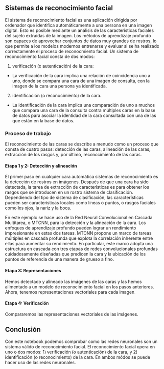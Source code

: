 
## Sistemas de reconocimiento facial
El sistema de reconocimiento facial es una aplicación dirigida por ordenador que identifica automáticamente a una persona en una imagen digital. Esto es posible mediante un análisis de las características faciales del sujeto extraídas de la imagen.
Los métodos de aprendizaje profundo son capaces de aprovechar conjuntos de datos muy grandes de rostros, lo que permite a los modelos modernos entrenarse y evaluar si se ha realizado correctamente el proceso de reconocmiento facial.
Un sistema de reconocimiento facial consta de dos modos:
1. verificación (o autenticación) de la cara:
* La verificación de la cara implica una relación de coincidencia uno a uno, donde se compara una cara de una imagen de consulta, con la imagen de la cara una persona ya identificada. 
2. identificación (o reconocimiento) de la cara.
* La identificación de la cara implica una comparación de uno a muchos que compara una cara de la consulta contra múltiples caras en la base de datos para asociar la identidad de la cara consultada con una de las que están en la base de datos. 

### Proceso de trabajo
El reconocimiento de las caras se describe a menudo como un proceso que consta de cuatro pasos: detección de las caras, alineación de las caras, extracción de los rasgos y, por último, reconocimiento de las caras.

#### Etapa 1 y 2: Detección y alineación
El primer paso en cualquier cara automática sistemas de reconocimiento es la detección de rostros en imágenes. Después de que una cara ha sido detectada, la tarea de extracción de características es para obtener los rasgos que se introducen en un rostro sistema de clasificación. Dependiendo del tipo de sistema de clasificación, las características pueden ser características locales como líneas o puntos, o rasgos faciales como los ojos, la nariz y la boca.

En este ejemplo se hace uso de la Red Neural Convolucional en Cascada Multitarea, o MTCNN, para la detección y la alineación de la cara. Los enfoques de aprendizaje profundo pueden lograr un rendimiento impresionante en estas dos tareas.  MTCNN propone un marco de tareas múltiples en cascada profunda que explota la correlación inherente entre ellas para aumentar su rendimiento. En particular, este marco adopta una estructura en cascada con tres etapas de redes convolucionales profundas cuidadosamente diseñadas que predicen la cara y la ubicación de los puntos de referencia de una manera de grueso a fino. 

#### Etapa 3: Representaciones
Hemos detectado y alineado las imágenes de las caras y las hemos alimentado a un modelo de reconocimiento facial en los pasos anteriores. Ahora, tenemos representaciones vectoriales para cada imagen.

#### Etapa 4: Verificación
Compararemos las representaciones vectoriales de las imágenes. 

## Conclusión 
Con este notebook podemos comprobar como las redes neuronales son un sistema válido de reconocimiento facial. 
El reconocimiento facial opera en uno o dos modos: 1) verificación (o autenticación) de la cara, y 2) identificación (o reconocimiento) de la cara. En ambos módos se puede hacer uso de las redes neuronales.
